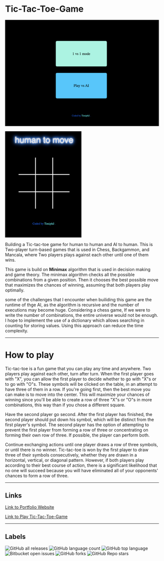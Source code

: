 # Tic-Tac-Toe-Game

![Image](./images/desk-view.png)


<img src="./images/Mobile-view.png" alt="mobile-view" width="250" align="center"/>



Building a Tic-tac-toe game for human to human and AI to human. This is Two-player turn-based games that is used in Chess, Backgammon, and Mancala, where Two players plays against each other until one of them wins. 

This game is build on **Minimax** algorithm that is used in decision making and game theory. The minimax algorithm checks all the possible combinations from a given position. Then it chooses the best possible move that maximizes the chances of winning, assuming that both players play optimally.

some of the challenges that I encounter when builiding this game are the runtime of thge AI, as the algorithm is recursive and the number of executions may become huge. Considering a chess game, If we were to write the number of combinations, the entire universe would not be enough. I hope to implement the use of a dictionary which allows searching in counting for storing values. Using this approach can reduce the time complexity.

---

# How to play 

Tic-tac-toe is a fun game that you can play any time and anywhere. Two players play against each other, turn after turn. When the first player goes with "X", you can allow the first player to decide whether to go with "X"s or to go with "O"s. These symbols will be clicked on the table, in an attempt to have three of them in a row. If you're going first, then the best move you can make is to move into the center. This will maximize your chances of winning since you'll be able to create a row of three "X"s or "O"s in more combinations, this way than if you chose a different square.

Have the second player go second. After the first player has finished, the second player should put down his symbol, which will be distinct from the first player's symbol. The second player has the option of attempting to prevent the first player from forming a row of three or concentrating on forming their own row of three. If possible, the player can perform both.

Continue exchanging actions until one player draws a row of three symbols, or until there is no winner. Tic-tac-toe is won by the first player to draw three of their symbols consecutively, whether they are drawn in a horizontal, vertical, or diagonal pattern. However, if both players play according to their best course of action, there is a significant likelihood that no one will succeed because you will have eliminated all of your opponents' chances to form a row of three.

---

## Links

[Link to Portfolio Website](https://timiphil.github.io/MyPortfolio/)

[Link to Play Tic-Tac-Toe-Game](https://timiphil.github.io/Tic-Tac-Toe-Game/)

---
## Labels
![GitHub all releases](https://img.shields.io/github/downloads/{Timiphil}/{Tic-Tac-Toe-Game}/total)
![GitHub language count](https://img.shields.io/github/languages/count/{Timiphil}/{Tic-Tac-Toe-Game})
![GitHub top language](https://img.shields.io/github/languages/top/{Timiphil}/{Tic-Tac-Toe-Game}?color=yellow)
![Bitbucket open issues](https://img.shields.io/bitbucket/issues/{Timiphil}/{Tic-Tac-Toe-Game})
![GitHub forks](https://img.shields.io/github/forks/{Timiphil}/{Tic-Tac-Toe-Game}?style=social)
![GitHub Repo stars](https://img.shields.io/github/stars/{Timiphil}/{Tic-Tac-Toe-Game}?style=social)

